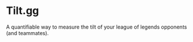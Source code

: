 # Tilt.gg
 A quantifiable way to measure the tilt of your league of legends opponents (and teammates).
